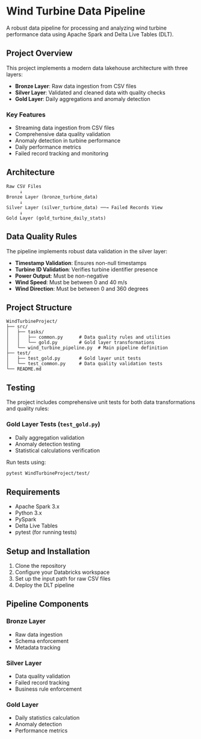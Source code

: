 # Wind Turbine Data Pipeline

A robust data pipeline for processing and analyzing wind turbine performance data using Apache Spark and Delta Live Tables (DLT).

## Project Overview

This project implements a modern data lakehouse architecture with three layers:

- **Bronze Layer**: Raw data ingestion from CSV files
- **Silver Layer**: Validated and cleaned data with quality checks
- **Gold Layer**: Daily aggregations and anomaly detection

### Key Features

- Streaming data ingestion from CSV files
- Comprehensive data quality validation
- Anomaly detection in turbine performance
- Daily performance metrics
- Failed record tracking and monitoring

## Architecture

```
Raw CSV Files
     ↓
Bronze Layer (bronze_turbine_data)
     ↓
Silver Layer (silver_turbine_data) ──→ Failed Records View
     ↓
Gold Layer (gold_turbine_daily_stats)
```

## Data Quality Rules

The pipeline implements robust data validation in the silver layer:

- **Timestamp Validation**: Ensures non-null timestamps
- **Turbine ID Validation**: Verifies turbine identifier presence
- **Power Output**: Must be non-negative
- **Wind Speed**: Must be between 0 and 40 m/s
- **Wind Direction**: Must be between 0 and 360 degrees

## Project Structure

```
WindTurbineProject/
├── src/
│   ├── tasks/
│   │   ├── common.py      # Data quality rules and utilities
│   │   └── gold.py        # Gold layer transformations
│   └── wind_turbine_pipeline.py  # Main pipeline definition
├── test/
│   ├── test_gold.py       # Gold layer unit tests
│   └── test_common.py     # Data quality validation tests
└── README.md
```

## Testing

The project includes comprehensive unit tests for both data transformations and quality rules:

### Gold Layer Tests (`test_gold.py`)
- Daily aggregation validation
- Anomaly detection testing
- Statistical calculations verification

Run tests using:
```bash
pytest WindTurbineProject/test/
```

## Requirements

- Apache Spark 3.x
- Python 3.x
- PySpark
- Delta Live Tables
- pytest (for running tests)

## Setup and Installation

1. Clone the repository
2. Configure your Databricks workspace
3. Set up the input path for raw CSV files
4. Deploy the DLT pipeline

## Pipeline Components

### Bronze Layer
- Raw data ingestion
- Schema enforcement
- Metadata tracking

### Silver Layer
- Data quality validation
- Failed record tracking
- Business rule enforcement

### Gold Layer
- Daily statistics calculation
- Anomaly detection
- Performance metrics

